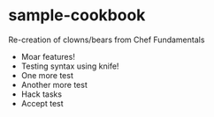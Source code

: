 # sample-cookbook

Re-creation of clowns/bears from Chef Fundamentals
- Moar features!
- Testing syntax using knife!
- One more test
- Another more test
- Hack tasks
- Accept test
